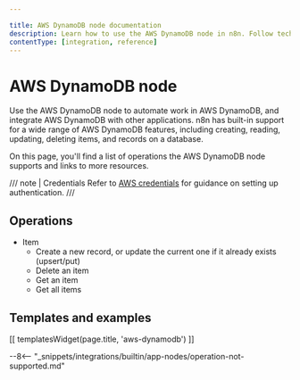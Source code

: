 ```yaml
---

title: AWS DynamoDB node documentation
description: Learn how to use the AWS DynamoDB node in n8n. Follow technical documentation to integrate AWS DynamoDB node into your workflows.
contentType: [integration, reference]
---
```


# AWS DynamoDB node

Use the AWS DynamoDB node to automate work in AWS DynamoDB, and integrate AWS DynamoDB with other applications. n8n has built-in support for a wide range of AWS DynamoDB features, including creating, reading, updating, deleting items, and records on a database.

On this page, you'll find a list of operations the AWS DynamoDB node supports and links to more resources.

/// note | Credentials
Refer to [AWS credentials](/integrations/builtin/credentials/aws.md) for guidance on setting up authentication. 
///

## Operations

* Item
  * Create a new record, or update the current one if it already exists (upsert/put)
  * Delete an item
  * Get an item
  * Get all items

## Templates and examples

<!-- see https://www.notion.so/n8n/Pull-in-templates-for-the-integrations-pages-37c716837b804d30a33b47475f6e3780 -->
[[ templatesWidget(page.title, 'aws-dynamodb') ]]

--8<-- "_snippets/integrations/builtin/app-nodes/operation-not-supported.md"

